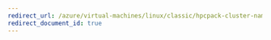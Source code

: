 ```yaml
---
redirect_url: /azure/virtual-machines/linux/classic/hpcpack-cluster-namd
redirect_document_id: true
---
```

